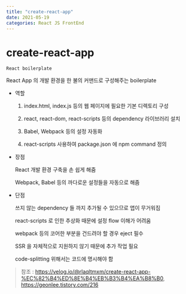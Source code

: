 ```yaml
---
title: "create-react-app"
date: 2021-05-19
categories: React JS FrontEnd
---
```


# create-react-app

    React boilerplate

React App 의 개발 환경을 한 불의 커맨드로 구성해주는 boilerplate

- 역할

  1. index.html, index.js 등의 웹 페이지에 필요한 기본 디렉토리 구성

  2. react, react-dom, react-scripts 등의 dependency 라이브러리 설치

  3. Babel, Webpack 등의 설정 자동화

  4. react-scripts 사용하여 package.json 에 npm command 정의

- 장점

  React 개발 환경 구축을 손 쉽게 해줌

  Webpack, Babel 등의 까다로운 설정들을 자동으로 해줌

- 단점

  쓰지 않는 dependency 들 까지 추가될 수 있으므로 앱이 무거워짐

  react-scripts 로 인한 추상화 때문에 설정 flow 이해가 어려움

  webpack 등의 코어한 부분을 건드려야 할 경우 eject 필수

  SSR 을 자체적으로 지원하지 않기 때문에 추가 작업 필요

  code-splitting 위해서는 코드에 명시해야 함

> 참조 : https://velog.io/@rlaqltmxm/create-react-app-%EC%82%B4%ED%8E%B4%EB%B3%B4%EA%B8%B0, https://geonlee.tistory.com/216
